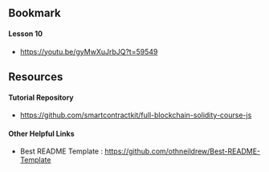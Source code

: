 ## Bookmark

#### Lesson 10

- https://youtu.be/gyMwXuJrbJQ?t=59549

## Resources

#### Tutorial Repository

- https://github.com/smartcontractkit/full-blockchain-solidity-course-js

#### Other Helpful Links

- Best README Template : https://github.com/othneildrew/Best-README-Template
